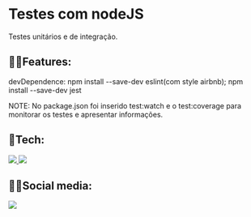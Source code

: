 <h1>Testes com nodeJS</h1>

Testes unitários e de integração.

<h2>🐱‍👤Features:</h2>

devDependence:
npm install --save-dev eslint(com style airbnb);
npm install --save-dev jest

NOTE:
No package.json foi inserido test:watch e o test:coverage para monitorar os testes e apresentar informações.

<h2>🤖Tech:</h2>

<a href="#">
<img src="https://img.shields.io/badge/-nodeJS-05122A?style=flat&color=9cf&logo=node.js"/>
</a>

<a href="#">
<img src="https://img.shields.io/badge/-esLint-05122A?style=flat&color=9cf&logo=eslint"/>
</a>

<h2>🐱‍🏍Social media:</h2>

<a href="https://linkedin.com/in/caio-espíndola" target="_blank">
<img src="https://img.shields.io/badge/-Linkedin-05122A?style=flat&color=ff69b4&logo=linkedin"/>
</a>
